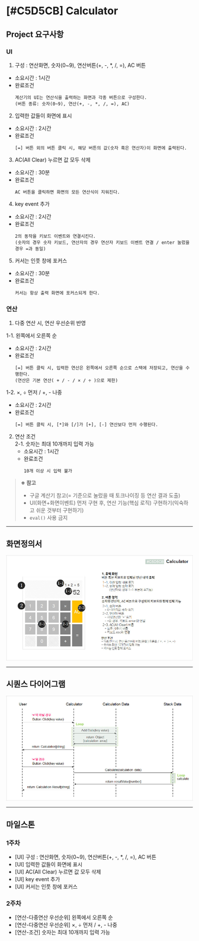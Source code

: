 # [#C5D5CB] Calculator

## Project 요구사항

### UI
1. 구성 : 연산화면, 숫자(0~9), 연산버튼(+, -, *, /, =), AC 버튼
  - 소요시간 : 1시간
  - 완료조건 
    ```
    계산기의 UI는 연산식을 출력하는 화면과 각종 버튼으로 구성한다.
    (버튼 종류: 숫자(0~9), 연산(+, -, *, /, =), AC)
    ```

2. 입력한 값들이 화면에 표시
  - 소요시간 : 2시간
  - 완료조건
    ```
    [=] 버튼 외의 버튼 클릭 시, 해당 버튼의 값(숫자 혹은 연산자)이 화면에 출력된다.
    ```

3. AC(All Clear) 누르면 값 모두 삭제
  - 소요시간 : 30분
  - 완료조건
    ```
    AC 버튼을 클릭하면 화면의 모든 연산식이 지워진다.
    ```
4. key event 추가
  - 소요시간 : 2시간
  - 완료조건
    ```
    2의 동작을 키보드 이벤트와 연결시킨다.
    (숫자의 경우 숫자 키보드, 연산자의 경우 연산자 키보드 이벤트 연결 / enter 눌렀을 경우 =과 동일)
    ```
  
5. 커서는 인풋 창에 포커스
  - 소요시간 : 30분
  - 완료조건
    ```
    커서는 항상 출력 화면에 포커스되게 한다.
    ```

### 연산
1. 다중 연산 시, 연산 우선순위 반영  

1-1. 왼쪽에서 오른쪽 순
  - 소요시간 : 2시간
  - 완료조건
    ```
    [=] 버튼 클릭 시, 입력한 연산은 왼쪽에서 오른쪽 순으로 스택에 저장되고, 연산을 수행한다.
    (연산은 기본 연산( + / - / × / ÷ )으로 제한)
    ```
1-2. ×, ÷  먼저 / +, -  나중  
  - 소요시간 : 2시간
  - 완료조건
    ```
    [=] 버튼 클릭 시, [*]와 [/]가 [+], [-] 연산보다 먼저 수행된다.
    ```

2. 연산 조건  
  2-1. 숫자는 최대 10개까지 입력 가능
    - 소요시간 : 1시간
    - 완료조건
      ```
      10개 이상 시 입력 불가
      ```

> **※ 참고**
> - 구글 계산기 참고(= 기준으로 눌렀을 때 토크나이징 등 연산 결과 도출)
> - UI(화면+화면이벤트) 먼저 구현 후, 연산 기능(핵심 로직) 구현하기(익숙하고 쉬운 것부터 구현하기) 
> - `eval()` 사용 금지


- - -
## 화면정의서
![Calculator 화면정의서](./images/calculator_storyBoard.jpg)

- - -
## 시퀀스 다이어그램
![Carousel 시퀀스다이어그램](./images/calculator_sequenceDiagram.jpg)

- - -

## 마일스톤

### 1주차
- [UI] 구성 : 연산화면, 숫자(0~9), 연산버튼(+, -, *, /, =), AC 버튼
- [UI] 입력한 값들이 화면에 표시
- [UI] AC(All Clear) 누르면 값 모두 삭제
- [UI] key event 추가
- [UI] 커서는 인풋 창에 포커스

### 2주차
- [연산-다중연산 우선순위] 왼쪽에서 오른쪽 순
- [연산-다중연산 우선순위] ×, ÷  먼저 / +, -  나중
- [연산-조건] 숫자는 최대 10개까지 입력 가능
